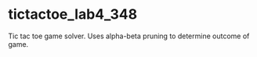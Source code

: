 # tictactoe_lab4_348
Tic tac toe game solver. Uses alpha-beta pruning to determine outcome of game.
